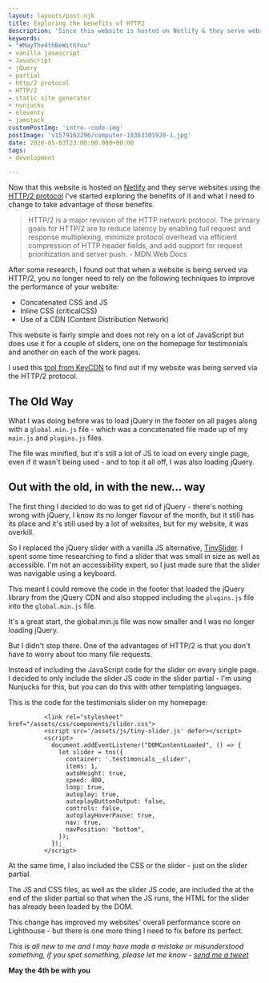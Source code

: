 ```yaml
---
layout: layouts/post.njk
title: Exploring the benefits of HTTP2
description: 'Since this website is hosted on Netlify & they serve websites using the HTTP/2 protocol I've started exploring the benefits of it'
keywords:
- "#MayThe4thBeWithYou"
- vanilla javascript
- JavaScript
- jQuery
- partial
- http/2 protocol
- HTTP/2
- static site generator
- nunjucks
- eleventy
- jamstack
customPostImg: 'intro--code-img'
postImage: 'v1579162296/computer-18363301920-1.jpg'
date: 2020-05-03T23:00:00.000+00:00
tags:
- development

---
```

Now that this website is hosted on [Netlify](https://www.netlify.com) and they serve websites using the [HTTP/2 protocol](https://developer.mozilla.org/en-US/docs/Glossary/HTTP_2) I've started exploring the benefits of it and what I need to change to take advantage of those benefits.

> HTTP/2 is a major revision of the HTTP network protocol. The primary goals for HTTP/2 are to reduce latency by enabling full request and response multiplexing, minimize protocol overhead via efficient compression of HTTP header fields, and add support for request prioritization and server push.  - MDN Web Docs

After some research, I found out that when a website is being served via HTTP/2, you no longer need to rely on the following techniques to improve the performance of your website:

* Concatenated CSS and JS
* Inline CSS (criticalCSS)
* Use of a CDN (Content Distribution Network)

This website is fairly simple and does not rely on a lot of JavaScript but does use it for a couple of sliders, one on the homepage for testimonials and another on each of the work pages.

I used this [tool from KeyCDN](https://tools.keycdn.com/http2-test "HTTP/2 Protocol Test") to find out if my website was being served via the HTTP/2 protocol.

## The Old Way

What I was doing before was to load jQuery in the footer on all pages along with a `global.min.js` file - which was a concatenated file made up of my `main.js` and `plugins.js` files.

The file was minified, but it's still a lot of JS to load on every single page, even if it wasn't being used - and to top it all off, I was also loading jQuery.

## Out with the old, in with the new... way

The first thing I decided to do was to get rid of jQuery - there's nothing wrong with jQuery, I know its no longer flavour of the month, but it still has its place and it's still used by a lot of websites, but for my website, it was overkill.

So I replaced the jQuery slider with a vanilla JS alternative, [TinySlider](https://github.com/ganlanyuan/tiny-slider). I spent some time researching to find a slider that was small in size as well as accessible. I'm not an accessibility expert, so I just made sure that the slider was navigable using a keyboard.

This meant I could remove the code in the footer that loaded the jQuery library from the jQuery CDN and also stopped including the `plugins.js` file into the `global.min.js` file.

It's a great start, the global.min.js file was now smaller and I was no longer loading jQuery.

But I didn't stop there. One of the advantages of HTTP/2 is that you don't have to worry about too many file requests.

Instead of including the JavaScript code for the slider on every single page. I decided to only include the slider JS code in the slider partial - I'm using Nunjucks for this, but you can do this with other templating languages.

This is the code for the testimonials slider on my homepage:

              <link rel="stylesheet" href="/assets/css/components/slider.css">
              <script src='/assets/js/tiny-slider.js' defer></script>
              <script>
                document.addEventListener("DOMContentLoaded", () => {
                  let slider = tns({
                    container: '.testimonials__slider',
                    items: 1,
                    autoHeight: true,
                    speed: 400,
                    loop: true,
                    autoplay: true,
                    autoplayButtonOutput: false,
                    controls: false,
                    autoplayHoverPause: true,
                    nav: true,
                    navPosition: "bottom",
                  });
                });
              </script>

At the same time, I also included the CSS or the slider - just on the slider partial.

The JS and CSS files, as well as the slider JS code, are included the at the end of the slider partial so that when the JS runs, the HTML for the slider has already been loaded by the DOM.

This change has improved my websites' overall performance score on Lighthouse - but there is one more thing I need to fix before its perfect.

_This is all new to me and I may have made a mistake or misunderstood something, if you spot something, please let me know -_ [_send me a tweet_](https://twitter.com/juanfernandes)

**May the 4th be with you**
